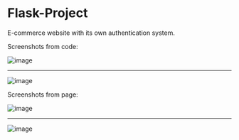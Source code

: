 # Flask-Project
E-commerce website with its own authentication system.


Screenshots from code:

![image](https://user-images.githubusercontent.com/68859484/141484068-45dcca9a-07b9-41fc-857f-d67ae91a233f.png)

-----------------------------------------------------------------------------------------------------------------------------------------------------------------------------------

![image](https://user-images.githubusercontent.com/68859484/141484168-963679d6-24ae-405a-a3d1-b88cdfcb064d.png)


Screenshots from page:

![image](https://user-images.githubusercontent.com/68859484/141484281-c350a384-68f9-4cba-b9ed-079527036b17.png)

-----------------------------------------------------------------------------------------------------------------------------------------------------------------------------------

![image](https://user-images.githubusercontent.com/68859484/141484408-c2870005-008c-4a4e-9e3b-97eeb7506064.png)
